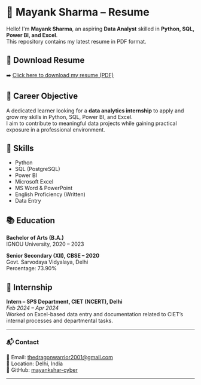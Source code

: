 # 📄 Mayank Sharma – Resume

Hello! I'm **Mayank Sharma**, an aspiring **Data Analyst** skilled in **Python, SQL, Power BI, and Excel**.  
This repository contains my latest resume in PDF format.

## 🔗 Download Resume

➡️ [Click here to download my resume (PDF)](https://github.com/mayankshar-cyber/resume/raw/main/MayankSharma_InternshalaResume.pdf)

## 🎯 Career Objective

A dedicated learner looking for a **data analytics internship** to apply and grow my skills in Python, SQL, Power BI, and Excel.  
I aim to contribute to meaningful data projects while gaining practical exposure in a professional environment.

## 🧠 Skills

- Python  
- SQL (PostgreSQL)  
- Power BI  
- Microsoft Excel  
- MS Word & PowerPoint  
- English Proficiency (Written)  
- Data Entry  

## 📚 Education

**Bachelor of Arts (B.A.)**  
IGNOU University, 2020 – 2023

**Senior Secondary (XII), CBSE – 2020**  
Govt. Sarvodaya Vidyalaya, Delhi  
Percentage: 73.90%

## 💼 Internship

**Intern – SPS Department, CIET (NCERT), Delhi**  
*Feb 2024 – Apr 2024*  
Worked on Excel-based data entry and documentation related to CIET’s internal processes and departmental tasks.

---

### 📬 Contact

📧 Email: thedragonwarrior2001@gmail.com  
📍 Location: Delhi, India  
🔗 GitHub: [mayankshar-cyber](https://github.com/mayankshar-cyber)

---
